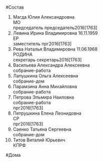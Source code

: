 #Состав  
1. Магда Юлия Александровна  
    МО  
    председатель председатель2016[1763]  
2. Левина Ирина Владимировна 16.11.1959  
    ЕР  
    заместитель прг2016[1763]  
3. Рева Наталья Владимировна 11.06.1968  
    РОДИНА  
    секретарь секретарь2016[1763]  
4. Васильева Александра Алексеевна  
    собрание-работа  
5. Лапушкина Ольга Алексеевна  
    собрание-дом  
6. Парамзина Анна Михайловна  
    собрание-работа  
7. Петрова Эльмира Наиловна  
    собрание-работа  
    прг2016[1763]  
8. Петрушкина Елена Леонидовна  
    СР  
    прг2016[1763]  
9. Саенко Татьяна Сергеевна  
    собрание-дом  
10. Титов Виталий Юрьевич  
    КПРФ  
  
#Дома  
